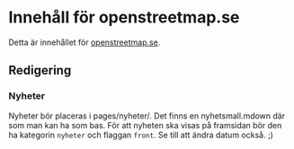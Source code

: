 # Innehåll för openstreetmap.se

Detta är innehållet för [openstreetmap.se](https://github.com/joakimfors/openstreetmap.se).

## Redigering

### Nyheter

Nyheter bör placeras i pages/nyheter/. Det finns en nyhetsmall.mdown där som man kan ha som bas. För att nyheten ska visas på framsidan bör den ha kategorin `nyheter` och flaggan `front`. Se till att ändra datum också. ;)
